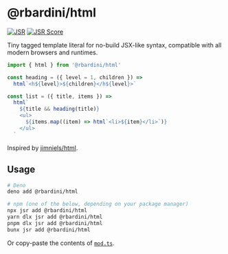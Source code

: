 # @rbardini/html

[![JSR](https://jsr.io/badges/@rbardini/html)](https://jsr.io/@rbardini/html)
[![JSR Score](https://jsr.io/badges/@rbardini/html/score)](https://jsr.io/@rbardini/html)

Tiny tagged template literal for no-build JSX-like syntax, compatible with all
modern browsers and runtimes.

```ts
import { html } from '@rbardini/html'

const heading = ({ level = 1, children }) =>
  html`<h${level}>${children}</h${level}>`

const list = ({ title, items }) =>
  html`
    ${title && heading(title)}
    <ul>
      ${items.map((item) => html`<li>${item}</li>`)}
    </ul>
  `
```

Inspired by [jimniels/html](https://github.com/jimniels/html).

## Usage

```sh
# Deno
deno add @rbardini/html

# npm (one of the below, depending on your package manager)
npx jsr add @rbardini/html
yarn dlx jsr add @rbardini/html
pnpm dlx jsr add @rbardini/html
bunx jsr add @rbardini/html
```

Or copy-paste the contents of [`mod.ts`](./mod.ts).
